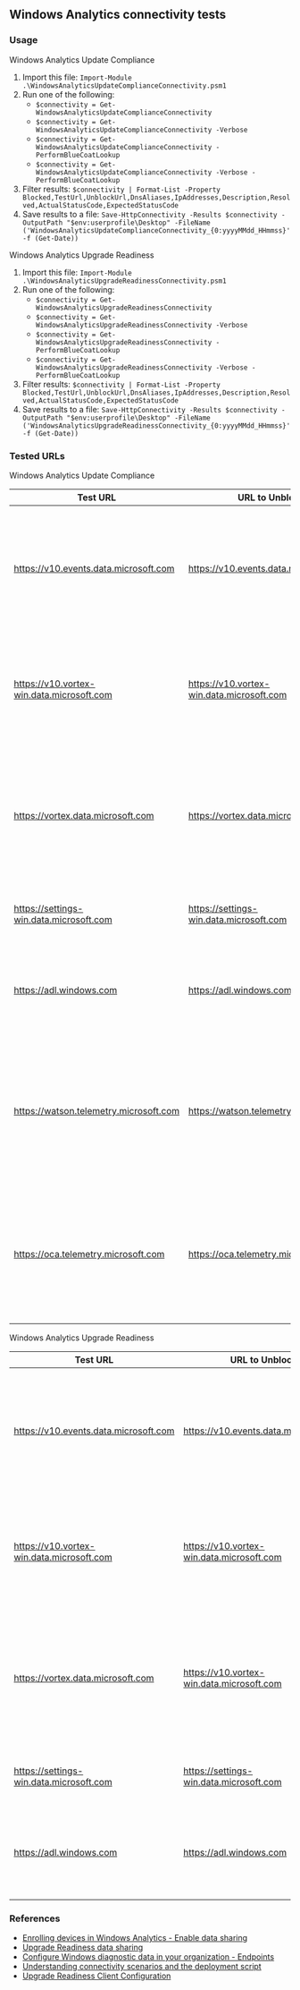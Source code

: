 ## Windows Analytics connectivity tests

### Usage
Windows Analytics Update Compliance
1. Import this file: `Import-Module .\WindowsAnalyticsUpdateComplianceConnectivity.psm1`
1. Run one of the following:
    * `$connectivity = Get-WindowsAnalyticsUpdateComplianceConnectivity`
    * `$connectivity = Get-WindowsAnalyticsUpdateComplianceConnectivity -Verbose`
    * `$connectivity = Get-WindowsAnalyticsUpdateComplianceConnectivity -PerformBlueCoatLookup`
    * `$connectivity = Get-WindowsAnalyticsUpdateComplianceConnectivity -Verbose -PerformBlueCoatLookup`
1. Filter results: `$connectivity | Format-List -Property Blocked,TestUrl,UnblockUrl,DnsAliases,IpAddresses,Description,Resolved,ActualStatusCode,ExpectedStatusCode`
1. Save results to a file: `Save-HttpConnectivity -Results $connectivity -OutputPath "$env:userprofile\Desktop" -FileName ('WindowsAnalyticsUpdateComplianceConnectivity_{0:yyyyMMdd_HHmmss}' -f (Get-Date))`

Windows Analytics Upgrade Readiness
1. Import this file: `Import-Module .\WindowsAnalyticsUpgradeReadinessConnectivity.psm1`
1. Run one of the following:
    * `$connectivity = Get-WindowsAnalyticsUpgradeReadinessConnectivity`
    * `$connectivity = Get-WindowsAnalyticsUpgradeReadinessConnectivity -Verbose`
    * `$connectivity = Get-WindowsAnalyticsUpgradeReadinessConnectivity -PerformBlueCoatLookup`
    * `$connectivity = Get-WindowsAnalyticsUpgradeReadinessConnectivity -Verbose -PerformBlueCoatLookup`
1. Filter results: `$connectivity | Format-List -Property Blocked,TestUrl,UnblockUrl,DnsAliases,IpAddresses,Description,Resolved,ActualStatusCode,ExpectedStatusCode`
1. Save results to a file: `Save-HttpConnectivity -Results $connectivity -OutputPath "$env:userprofile\Desktop" -FileName ('WindowsAnalyticsUpgradeReadinessConnectivity_{0:yyyyMMdd_HHmmss}' -f (Get-Date))`

### Tested URLs
Windows Analytics Update Compliance

| Test URL | URL to Unblock | Description |
| -- | -- | -- |
| https://v10.events.data.microsoft.com | https://v10.events.data.microsoft.com | Connected User Experience and Diagnostic component endpoint for use with Windows 10 1803 and later. |
| https://v10.vortex-win.data.microsoft.com | https://v10.vortex-win.data.microsoft.com | Connected User Experience and Diagnostic component endpoint for Windows 10 1709 and earlier. |
| https://vortex.data.microsoft.com | https://vortex.data.microsoft.com | Connected User Experience and Diagnostic component endpoint for operating systems older than Windows 10. |
| https://settings-win.data.microsoft.com | https://settings-win.data.microsoft.com | Enables the compatibility update to send data to Microsoft. |
| https://adl.windows.com | https://adl.windows.com | Allows the compatibility update to receive the latest compatibility data from Microsoft. |
| https://watson.telemetry.microsoft.com | https://watson.telemetry.microsoft.com | Windows Error Reporting (WER); required for Device Health and Update Compliance AV reports. Not used by Upgrade Readiness. |
| https://oca.telemetry.microsoft.com | https://oca.telemetry.microsoft.com | Online Crash Analysis; required for Device Health and Update Compliance AV reports. Not used by Upgrade Readiness. |


Windows Analytics Upgrade Readiness

| Test URL | URL to Unblock | Description |
| -- | -- | -- |
| https://v10.events.data.microsoft.com | https://v10.events.data.microsoft.com | Connected User Experience and Diagnostic component endpoint for use with Windows 10 1803 and later. |
| https://v10.vortex-win.data.microsoft.com | https://v10.vortex-win.data.microsoft.com | Connected User Experience and Diagnostic component endpoint for Windows 10 1709 and earlier. |
| https://vortex.data.microsoft.com | https://v10.vortex-win.data.microsoft.com | Connected User Experience and Diagnostic component endpoint for operating systems older than Windows 10. |
| https://settings-win.data.microsoft.com | https://settings-win.data.microsoft.com | Enables the compatibility update to send data to Microsoft. |
| https://adl.windows.com | https://adl.windows.com | Allows the compatibility update to receive the latest compatibility data from Microsoft. |

### References
* [Enrolling devices in Windows Analytics - Enable data sharing](https://docs.microsoft.com/en-us/windows/deployment/update/windows-analytics-get-started#enable-data-sharing)
* [Upgrade Readiness data sharing](https://docs.microsoft.com/en-us/windows/deployment/upgrade/upgrade-readiness-data-sharing)
* [Configure Windows diagnostic data in your organization - Endpoints](https://docs.microsoft.com/en-us/windows/privacy/configure-windows-diagnostic-data-in-your-organization#endpoints)
* [Understanding connectivity scenarios and the deployment script](https://blogs.technet.microsoft.com/upgradeanalytics/2017/03/10/understanding-connectivity-scenarios-and-the-deployment-script)
* [Upgrade Readiness Client Configuration](https://blogs.technet.microsoft.com/ukplatforms/2017/03/13/upgrade-readiness-client-configuration)